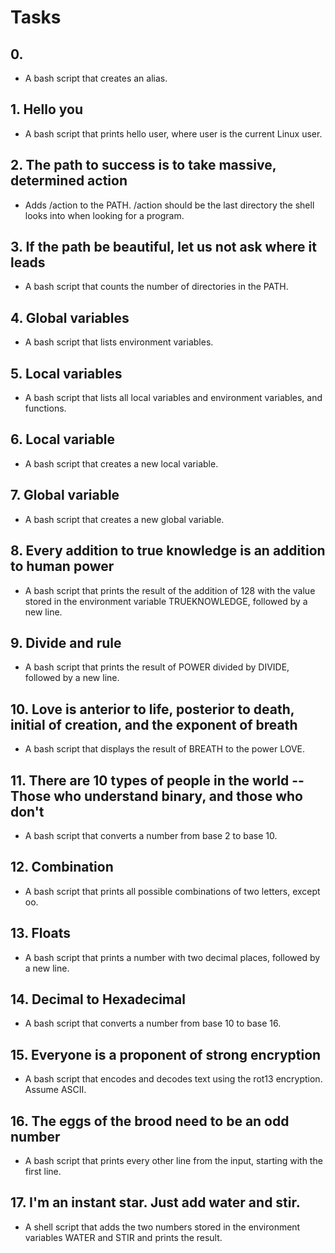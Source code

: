# Tasks
## 0. <o>
  - A bash script that creates an alias.
## 1. Hello you
  - A bash script that prints hello user, where user is the current Linux user.
## 2. The path to success is to take massive, determined action
  - Adds /action to the PATH. /action should be the last directory the shell looks into when looking for a program.
## 3. If the path be beautiful, let us not ask where it leads
  - A bash script that counts the number of directories in the PATH.
## 4. Global variables
  - A bash script that lists environment variables.
## 5. Local variables
  - A bash script that lists all local variables and environment variables, and functions.
## 6. Local variable
  - A bash script that creates a new local variable.
## 7. Global variable
  - A bash script that creates a new global variable.
## 8. Every addition to true knowledge is an addition to human power
  - A bash script that prints the result of the addition of 128 with the value stored in the environment variable TRUEKNOWLEDGE, followed by a new line.
## 9. Divide and rule
  - A bash script that prints the result of POWER divided by DIVIDE, followed by a new line.
## 10. Love is anterior to life, posterior to death, initial of creation, and the exponent of breath
  - A bash script that displays the result of BREATH to the power LOVE.
## 11. There are 10 types of people in the world -- Those who understand binary, and those who don't
  - A bash script that converts a number from base 2 to base 10.
## 12. Combination
  - A bash script that prints all possible combinations of two letters, except oo.
## 13. Floats
  - A bash script that prints a number with two decimal places, followed by a new line.
## 14. Decimal to Hexadecimal
  - A bash script that converts a number from base 10 to base 16.
## 15. Everyone is a proponent of strong encryption
  - A bash script that encodes and decodes text using the rot13 encryption. Assume ASCII.
## 16. The eggs of the brood need to be an odd number
  - A bash script that prints every other line from the input, starting with the first line.
## 17. I'm an instant star. Just add water and stir.
  - A shell script that adds the two numbers stored in the environment variables WATER and STIR and prints the result.


